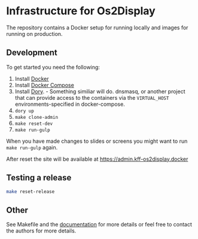 # Infrastructure for Os2Display

The repository contains a Docker setup for running locally and images for running on production.

## Development

To get started you need the following:
1. Install [Docker](https://docs.docker.com/install/)
2. Install [Docker Compose](https://docs.docker.com/compose/install/)
3. Install [Dory](https://github.com/FreedomBen/dory). - Something similiar will do. dnsmasq, or another project that can provide access to the containers via the `VIRTUAL_HOST` environments-specified in docker-compose.
4. `dory up`
5. `make clone-admin`
6. `make reset-dev`
7. `make run-gulp`

When you have made changes to slides or screens you might want to run `make run-gulp`
again.

After reset the site will be available at https://admin.kff-os2display.docker

## Testing a release
```bash
make reset-release
```

## Other
See Makefile and the [documentation](documentation) for more details or feel
free to contact the authors for more details.

